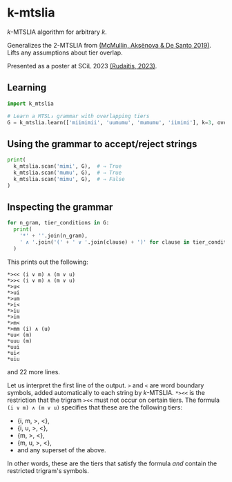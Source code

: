 # k-mtslia
_k_-MTSLIA algorithm for arbitrary _k_. 

Generalizes the 2-MTSLIA from [(McMullin, Aksënova & De Santo 2019)](http://sites.rutgers.edu/lgsa/wp-content/uploads/sites/50/2018/10/2MTSLIA_SCiL2019abstract_McMullinAksenovaDeSanto.pdf). Lifts any assumptions about tier overlap.

Presented as a poster at SCiL 2023 [(Rudaitis, 2023)](https://scholarworks.umass.edu/scil/vol6/iss1/43/).

## Learning

```python
import k_mtslia

# Learn a MTSL₃ grammar with overlapping tiers
G = k_mtslia.learn(['miimimii', 'uumumu', 'mumumu', 'iimimi'], k=3, overlap=True)
```

## Using the grammar to accept/reject strings

```python
print(
  k_mtslia.scan('mimi', G),  # ⇒ True
  k_mtslia.scan('mumu', G),  # ⇒ True
  k_mtslia.scan('mimu', G),  # ⇒ False
)
```

## Inspecting the grammar

```python
for n_gram, tier_conditions in G:
  print(
    '*' + ''.join(n_gram), 
    ' ∧ '.join('(' + ' ∨ '.join(clause) + ')' for clause in tier_conditions)
  )
```

This prints out the following:

```
*><< (i ∨ m) ∧ (m ∨ u)
*>>< (i ∨ m) ∧ (m ∨ u)
*>u<
*>ui
*>um
*>i<
*>iu
*>im
*>m<
*>mm (i) ∧ (u)
*uu< (m)
*uuu (m)
*uui
*ui<
*uiu
```

and 22 more lines.

Let us interpret the first line of the output. `>` and `<` are word boundary symbols, added automatically to each string by _k_-MTSLIA. `*><<` is the restriction that the trigram `><<` must not occur on certain tiers. The formula `(i ∨ m) ∧ (m ∨ u)` specifies that these are the following tiers:

- {i, m, >, <},
- {i, u, >, <},
- {m, >, <},
- {m, u, >, <},
- and any superset of the above.

In other words, these are the tiers that satisfy the formula _and_ contain the restricted trigram's symbols. 

